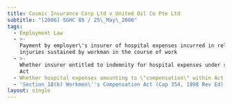 ```yaml
---
title: Cosmic Insurance Corp Ltd v United Oil Co Pte Ltd
subtitle: "[2006] SGHC 85 / 25\_May\_2006"
tags:
  - Employment Law
  - >-
    Payment by employer\'s insurer of hospital expenses incurred in relation to
    injuries sustained by workman in the course of work
  - >-
    Whether insurer entitled to indemnity for hospital expenses under s 18(b) of
    Act
  - Whether hospital expenses amounting to \"compensation\" within Act
  - 'Section 18(b) Workmen\''s Compensation Act (Cap 354, 1998 Rev Ed)'
layout: single
---
```


